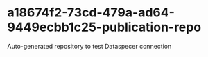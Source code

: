 # a18674f2-73cd-479a-ad64-9449ecbb1c25-publication-repo
Auto-generated repository to test Dataspecer connection
